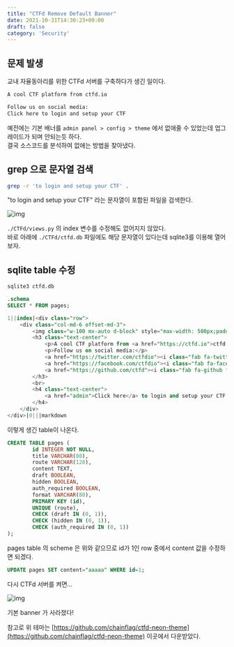 ```yaml
---
title: "CTFd Remove Default Banner"
date: 2021-10-31T14:30:23+09:00
draft: false
category: 'Security'
---
```


## 문제 발생

교내 자율동아리를 위한 CTFd 서버를 구축하다가 생긴 일이다.

```html
A cool CTF platform from ctfd.io

Follow us on social media:
Click here to login and setup your CTF
```

예전에는 기본 배너를 `admin panel > config > theme` 에서 없애줄 수 있었는데 업그레이드가 되며 안되는듯 하다.  
결국 소스코드를 분석하여 없애는 방법을 찾아냈다.

## grep 으로 문자열 검색

```bash
grep -r 'to login and setup your CTF' .
```

"to login and setup your CTF" 라는 문자열이 포함된 파일을 검색한다.

![img](https://cdn.discordapp.com/attachments/794556029555703832/904175566352179200/Screen_Shot_2021-10-31_at_10.10.47_AM.png)

`./CTFd/views.py` 의 index 변수를 수정해도 없어지지 않았다.  
바로 아래에 `./CTFd/ctfd.db` 파일에도 해당 문자열이 있다는데 sqlite3를 이용해 열어보자.

## sqlite table 수정

```bash
sqlite3 ctfd.db
```

```sql
.schema
SELECT * FROM pages;
```

```sql
1||index|<div class="row">
    <div class="col-md-6 offset-md-3">
        <img class="w-100 mx-auto d-block" style="max-width: 500px;padding: 50px;padding-top: 14vh;" src="/themes/core/static/img/logo.png?d=1d53abea" />
        <h3 class="text-center">
            <p>A cool CTF platform from <a href="https://ctfd.io">ctfd.io</a></p>
            <p>Follow us on social media:</p>
            <a href="https://twitter.com/ctfdio"><i class="fab fa-twitter fa-2x" aria-hidden="true"></i></a>&nbsp;
            <a href="https://facebook.com/ctfdio"><i class="fab fa-facebook fa-2x" aria-hidden="true"></i></a>&nbsp;
            <a href="https://github.com/ctfd"><i class="fab fa-github fa-2x" aria-hidden="true"></i></a>
        </h3>
        <br>
        <h4 class="text-center">
            <a href="admin">Click here</a> to login and setup your CTF
        </h4>
    </div>
</div>|0|||markdown
```

이렇게 생긴 table이 나온다.

```sql
CREATE TABLE pages (
        id INTEGER NOT NULL, 
        title VARCHAR(80), 
        route VARCHAR(128), 
        content TEXT, 
        draft BOOLEAN, 
        hidden BOOLEAN, 
        auth_required BOOLEAN, 
        format VARCHAR(80), 
        PRIMARY KEY (id), 
        UNIQUE (route), 
        CHECK (draft IN (0, 1)), 
        CHECK (hidden IN (0, 1)), 
        CHECK (auth_required IN (0, 1))
);
```

pages table 의 scheme 은 위와 같으므로 id가 1인 row 중에서 content 값을 수정하면 되겠다.

```sql
UPDATE pages SET content="aaaaa" WHERE id=1;
```

다시 CTFd 서버를 켜면...

![img](https://cdn.discordapp.com/attachments/794556029555703832/904178484132347904/Screen_Shot_2021-10-31_at_10.22.25_AM.png)

기본 banner 가 사라졌다!

참고로 위 테마는 [https://github.com/chainflag/ctfd-neon-theme](https://github.com/chainflag/ctfd-neon-theme) 이곳에서 다운받았다.
